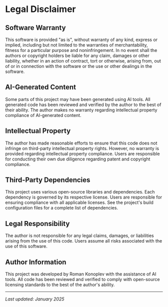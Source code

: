 # Legal Disclaimer

## Software Warranty

This software is provided "as is", without warranty of any kind, express or implied, including but not limited
to the warranties of merchantability, fitness for a particular purpose and noninfringement. In no event shall
the authors or copyright holders be liable for any claim, damages or other liability, whether in an action of
contract, tort or otherwise, arising from, out of or in connection with the software or the use or other
dealings in the software.

## AI-Generated Content

Some parts of this project may have been generated using AI tools. All generated code has been reviewed and
verified by the author to the best of their ability. The author makes no warranty regarding intellectual
property compliance of AI-generated content.

## Intellectual Property

The author has made reasonable efforts to ensure that this code does not infringe on third-party intellectual
property rights. However, no warranty is provided regarding intellectual property compliance. Users are
responsible for conducting their own due diligence regarding patent and copyright compliance.

## Third-Party Dependencies

This project uses various open-source libraries and dependencies. Each dependency is governed by its
respective license. Users are responsible for ensuring compliance with all applicable licenses. See the
project's build configuration files for a complete list of dependencies.

## Legal Responsibility

The author is not responsible for any legal claims, damages, or liabilities arising from the use of this
code. Users assume all risks associated with the use of this software.

## Author Information

This project was developed by Roman Konoplev with the assistance of AI tools. All code has been reviewed
and verified to comply with open-source licensing standards to the best of the author's ability.

---

*Last updated: January 2025*